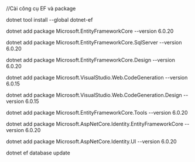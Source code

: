 //Cài công cụ EF và package

dotnet tool install --global dotnet-ef

dotnet add package Microsoft.EntityFrameworkCore --version 6.0.20

dotnet add package Microsoft.EntityFrameworkCore.SqlServer --version 6.0.20

dotnet add package Microsoft.EntityFrameworkCore.Design --version 6.0.20

dotnet add package Microsoft.VisualStudio.Web.CodeGeneration --version 6.0.15

dotnet add package Microsoft.VisualStudio.Web.CodeGeneration.Design --version 6.0.15

dotnet add package Microsoft.EntityFrameworkCore.Tools --version 6.0.20

dotnet add package Microsoft.AspNetCore.Identity.EntityFrameworkCore --version 6.0.20

dotnet add package Microsoft.AspNetCore.Identity.UI --version 6.0.20

dotnet ef database update
